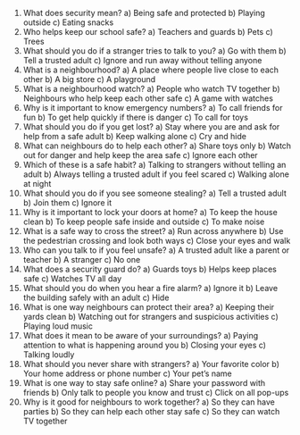 1. What does security mean?
a) Being safe and protected
b) Playing outside
c) Eating snacks
2. Who helps keep our school safe?
a) Teachers and guards
b) Pets
c) Trees
3. What should you do if a stranger tries to talk to you?
a) Go with them
b) Tell a trusted adult
c) Ignore and run away without telling anyone
4. What is a neighbourhood?
a) A place where people live close to each other
b) A big store
c) A playground
5. What is a neighbourhood watch?
a) People who watch TV together
b) Neighbours who help keep each other safe
c) A game with watches
6. Why is it important to know emergency numbers?
a) To call friends for fun
b) To get help quickly if there is danger
c) To call for toys
7. What should you do if you get lost?
a) Stay where you are and ask for help from a safe adult
b) Keep walking alone
c) Cry and hide
8. What can neighbours do to help each other?
a) Share toys only
b) Watch out for danger and help keep the area safe
c) Ignore each other
9. Which of these is a safe habit?
a) Talking to strangers without telling an adult
b) Always telling a trusted adult if you feel scared
c) Walking alone at night
10. What should you do if you see someone stealing?
a) Tell a trusted adult
b) Join them
c) Ignore it
11. Why is it important to lock your doors at home?
a) To keep the house clean
b) To keep people safe inside and outside
c) To make noise
12. What is a safe way to cross the street?
a) Run across anywhere
b) Use the pedestrian crossing and look both ways
c) Close your eyes and walk
13. Who can you talk to if you feel unsafe?
a) A trusted adult like a parent or teacher
b) A stranger
c) No one
14. What does a security guard do?
a) Guards toys
b) Helps keep places safe
c) Watches TV all day
15. What should you do when you hear a fire alarm?
a) Ignore it
b) Leave the building safely with an adult
c) Hide
16. What is one way neighbours can protect their area?
a) Keeping their yards clean
b) Watching out for strangers and suspicious activities
c) Playing loud music
17. What does it mean to be aware of your surroundings?
a) Paying attention to what is happening around you
b) Closing your eyes
c) Talking loudly
18. What should you never share with strangers?
a) Your favorite color
b) Your home address or phone number
c) Your pet’s name
19. What is one way to stay safe online?
a) Share your password with friends
b) Only talk to people you know and trust
c) Click on all pop-ups
20. Why is it good for neighbours to work together?
a) So they can have parties
b) So they can help each other stay safe
c) So they can watch TV together






